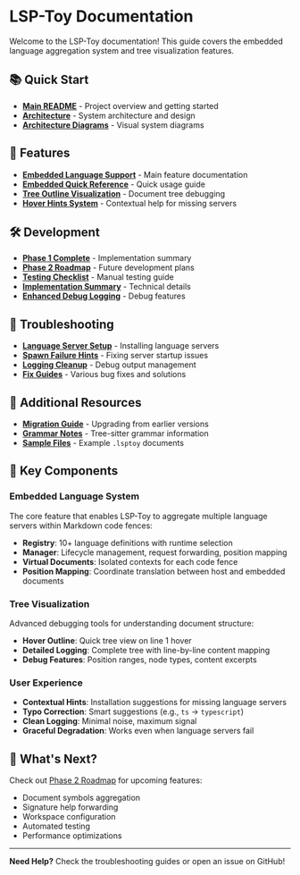 # LSP-Toy Documentation

Welcome to the LSP-Toy documentation! This guide covers the embedded language aggregation system and tree visualization features.

## 📚 Quick Start

- **[Main README](../README.md)** - Project overview and getting started
- **[Architecture](ARCHITECTURE.md)** - System architecture and design
- **[Architecture Diagrams](ARCHITECTURE_DIAGRAMS.md)** - Visual system diagrams

## 🚀 Features

- **[Embedded Language Support](features/EMBEDDED_PHASE1.md)** - Main feature documentation
- **[Embedded Quick Reference](features/EMBEDDED_QUICK_REF.md)** - Quick usage guide
- **[Tree Outline Visualization](features/TREE_OUTLINE_FEATURE.md)** - Document tree debugging
- **[Hover Hints System](features/HOVER_HINTS.md)** - Contextual help for missing servers

## 🛠️ Development

- **[Phase 1 Complete](development/PHASE1_COMPLETE.md)** - Implementation summary
- **[Phase 2 Roadmap](development/PHASE2_ROADMAP.md)** - Future development plans
- **[Testing Checklist](development/TESTING_CHECKLIST.md)** - Manual testing guide
- **[Implementation Summary](development/IMPLEMENTATION_SUMMARY.md)** - Technical details
- **[Enhanced Debug Logging](development/ENHANCED_DEBUG_LOGGING.md)** - Debug features

## 🔧 Troubleshooting

- **[Language Server Setup](troubleshooting/LANGUAGE_SERVER_SETUP.md)** - Installing language servers
- **[Spawn Failure Hints](troubleshooting/SPAWN_FAILURE_HINTS.md)** - Fixing server startup issues
- **[Logging Cleanup](troubleshooting/LOGGING_CLEANUP.md)** - Debug output management
- **[Fix Guides](troubleshooting/)** - Various bug fixes and solutions

## 📖 Additional Resources

- **[Migration Guide](development/MIGRATION_GUIDE.md)** - Upgrading from earlier versions
- **[Grammar Notes](../GRAMMAR_NOTES.md)** - Tree-sitter grammar information
- **[Sample Files](../samples/)** - Example `.lsptoy` documents

## 🎯 Key Components

### Embedded Language System
The core feature that enables LSP-Toy to aggregate multiple language servers within Markdown code fences:

- **Registry**: 10+ language definitions with runtime selection
- **Manager**: Lifecycle management, request forwarding, position mapping
- **Virtual Documents**: Isolated contexts for each code fence
- **Position Mapping**: Coordinate translation between host and embedded documents

### Tree Visualization
Advanced debugging tools for understanding document structure:

- **Hover Outline**: Quick tree view on line 1 hover
- **Detailed Logging**: Complete tree with line-by-line content mapping
- **Debug Features**: Position ranges, node types, content excerpts

### User Experience
- **Contextual Hints**: Installation suggestions for missing language servers
- **Typo Correction**: Smart suggestions (e.g., `ts` → `typescript`)
- **Clean Logging**: Minimal noise, maximum signal
- **Graceful Degradation**: Works even when language servers fail

## 🚀 What's Next?

Check out [Phase 2 Roadmap](development/PHASE2_ROADMAP.md) for upcoming features:
- Document symbols aggregation
- Signature help forwarding
- Workspace configuration
- Automated testing
- Performance optimizations

---

**Need Help?** Check the troubleshooting guides or open an issue on GitHub!